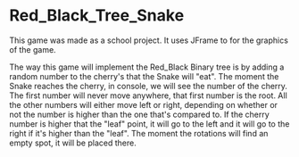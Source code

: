 # Red_Black_Tree_Snake

This game was made as a school project.
It uses JFrame to for the graphics of the game.

The way this game will implement the Red_Black Binary tree is by adding a random number to the cherry's that the Snake will "eat". The moment the Snake reaches the cherry, in console, we will see the number of the cherry. The first number will never move anywhere, that first number is the root. All the other numbers will either move left or right, depending on whether or not the number is higher than the one that's compared to. If the cherry number is higher that the "leaf" point, it will go to the left and it will go to the right if it's higher than the "leaf". The moment the rotations will find an empty spot, it will be placed there.
